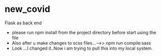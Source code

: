 # new_covid

Flask as back end

<ul>
    <li>
        please run npm install from the project directory before start using the file
    </li>
    <li>
        Also after u make changes to scss files...-->> npm run compile:sass
    </li>
    <li>
        Look ...I changed it..Now i am trying to pull this into my local system.
    </li>
</ul>
